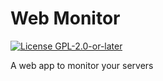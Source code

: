 # Web Monitor

[![License GPL-2.0-or-later](https://img.shields.io/badge/License-GPL--2.0--or--later-brightgreen)](./LICENSE.txt)

A web app to monitor your servers
